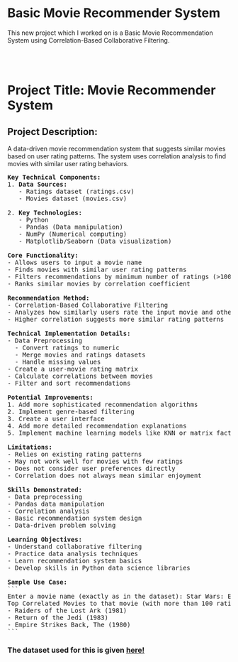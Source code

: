 # Basic Movie Recommender System
This new project which I worked on is a Basic Movie Recommendation System using Correlation-Based Collaborative Filtering.

<br><br>

<h1><strong>Project Title:</strong> Movie Recommender System</h1>

<h2><strong>Project Description:</strong></h2>
A data-driven movie recommendation system that suggests similar movies based on user rating patterns. The system uses correlation analysis to find movies with similar user rating behaviors.

<pre>
<strong>Key Technical Components:</strong>
1. <strong>Data Sources:</strong>
   - Ratings dataset (ratings.csv)
   - Movies dataset (movies.csv)

2. <strong>Key Technologies:</strong>
   - Python
   - Pandas (Data manipulation)
   - NumPy (Numerical computing)
   - Matplotlib/Seaborn (Data visualization)

<strong>Core Functionality:</strong>
- Allows users to input a movie name
- Finds movies with similar user rating patterns
- Filters recommendations by minimum number of ratings (>100)
- Ranks similar movies by correlation coefficient

<strong>Recommendation Method:</strong>
- Correlation-Based Collaborative Filtering
- Analyzes how similarly users rate the input movie and other movies
- Higher correlation suggests more similar rating patterns

<strong>Technical Implementation Details:</strong>
- Data Preprocessing
  - Convert ratings to numeric
  - Merge movies and ratings datasets
  - Handle missing values
- Create a user-movie rating matrix
- Calculate correlations between movies
- Filter and sort recommendations

<strong>Potential Improvements:</strong>
1. Add more sophisticated recommendation algorithms
2. Implement genre-based filtering
3. Create a user interface
4. Add more detailed recommendation explanations
5. Implement machine learning models like KNN or matrix factorization

<strong>Limitations:</strong>
- Relies on existing rating patterns
- May not work well for movies with few ratings
- Does not consider user preferences directly
- Correlation does not always mean similar enjoyment

<strong>Skills Demonstrated:</strong>
- Data preprocessing
- Pandas data manipulation
- Correlation analysis
- Basic recommendation system design
- Data-driven problem solving

<strong>Learning Objectives:</strong>
- Understand collaborative filtering
- Practice data analysis techniques
- Learn recommendation system basics
- Develop skills in Python data science libraries

<strong>Sample Use Case:</strong>
```
Enter a movie name (exactly as in the dataset): Star Wars: Episode IV - A New Hope (1977)
Top Correlated Movies to that movie (with more than 100 ratings):
- Raiders of the Lost Ark (1981)
- Return of the Jedi (1983)
- Empire Strikes Back, The (1980)
```
</pre>

<h3>The dataset used for this is given <a href="https://grouplens.org/datasets/movielens/latest/">here!</a></h3> 
